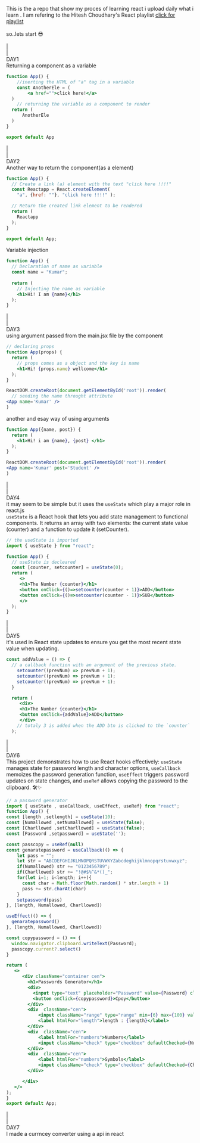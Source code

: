 This is the a repo that show my proces of learning react i upload daily what i learn . I am refering to the 
Hitesh Choudhary's React playlist <a href="https://youtube.com/playlist?list=PLRAV69dS1uWQos1M1xP6LWN6C-lZvpkmq&si=YcTOjbsPlfxPYyph">click for playlist</a><br><br>
so..lets start 😎<br><br>
|<br>
|<br>DAY1<br>
Returning a component as a variable
```jsx
function App() {
    //inerting the HTML of "a" tag in a variable
    const AnotherEle = (
        <a href="">click here!</a>
  )
    // returning the variable as a component to render
  return (
      AnotherEle
  )
}

export default App
```
|<br>
|<br>DAY2<br>
Another way to return the component(as a element)
```jsx
function App() {
  // Create a link (a) element with the text "click here !!!!"
  const Reactapp = React.createElement(
    "a", {href: ""}, "click here !!!!" );

  // Return the created link element to be rendered
  return (
    Reactapp
  );
}

export default App;
```
Variable injection
```jsx
function App() {
  // Declaration of name as variable
  const name = "Kumar";
  
  return (
    // Injecting the name as variable 
    <h1>Hi! I am {name}</h1>
  );
}
```
|<br>
|<br>DAY3<br>
using argument passed from the main.jsx file by the component
```jsx
// declaring props
function App(props) {
  return (
    // props comes as a object and the key is name
    <h1>Hi! {props.name} wellcome</h1>
  );
}

ReactDOM.createRoot(document.getElementById('root')).render(
  // sending the name throught attribute
<App name='Kumar' />
)
```
another and esay way of using arguments
```jsx
function App({name, post}) {
  return (
    <h1>Hi! i am {name}, {post} </h1>
  );
}

ReactDOM.createRoot(document.getElementById('root')).render(
<App name='Kumar' post='Student' />
)
```
|<br>
|<br>DAY4<br>
it may seem to be simple but it uses the `useState` which play a major role in react.js<br>
`useState` is a React hook that lets you add state management to functional components. It returns an array with two elements: the current state value (counter) and a function to update it (setCounter).
```jsx
// the useState is imported 
import { useState } from "react";

function App() {
  // useState is decleared 
  const [counter, setcounter] = useState(0);
  return (
     <>
     <h1>The Number {counter}</h1>
     <button onClick={()=>setcounter(counter + 1)}>ADD</button>
     <button onClick={()=>setcounter(counter - 1)}>SUB</button>
     </>
  );
}
```
|<br>
|<br>DAY5<br>
it's used in React state updates to ensure you get the most recent state value when updating.
```jsx
const addValue = () => {
  // a callback function with an argument of the previous state.
    setcounter((prevNum) => prevNum + 1);
    setcounter((prevNum) => prevNum + 1);
    setcounter((prevNum) => prevNum + 1);
  }

  return (
     <div>
     <h1>The Number {counter}</h1>
     <button onClick={addValue}>ADD</button>
     </div>
    // totaly 3 is added when the ADD btn is clicked to the `counter`
  );
  ```
  |<br>
  |<br>DAY6<br>
  This project demonstrates how to use React hooks effectively: `useState` manages state for password length and character options, `useCallback` memoizes the password generation function, `useEffect` triggers password updates on state changes, and `useRef` allows copying the password to the clipboard. 🛠️✨
  ```jsx
// a password generator
  import { useState , useCallback, useEffect, useRef} from "react";
function App() {
  const [length ,setlength] = useState(10);
  const [Numallowed ,setNumallowed] = useState(false);
  const [Charllowed ,setCharllowed] = useState(false);
  const [Password ,setpassword] = useState('');

  const passcopy = useRef(null)
  const genaratepassword = useCallback(() => {
      let pass = "";
      let str = "ABCDEFGHIJKLMNOPQRSTUVWXYZabcdeghijklmnopqrstuvwxyz";
      if(Numallowed) str += "0123456789";
      if(Charllowed) str += "!@#$%^&*()_";
      for(let i=1; i<length; i++){
        const char = Math.floor(Math.random() * str.length + 1)
        pass += str.charAt(char)
      }
      setpassword(pass)
  }, [length, Numallowed, Charllowed])
 
  useEffect(() => {
    genaratepassword()
  }, [length, Numallowed, Charllowed])

  const copypassword = () => {
    window.navigator.clipboard.writeText(Password);
    passcopy.current?.select()
  }

  return (
     <>
        <div className="container cen">
          <h1>Passwords Generator</h1>
          <div>
            <input type="text" placeholder="Password" value={Password} className="text" readOnly ref={passcopy}/>
            <button onClick={copypassword}>Cpoy</button>
          </div>
          <div  className="cen">
              <input className="range" type="range" min={6} max={100} value={length} onChange={(e) => setlength(e.target.value) }/>
              <label htmlFor="length">length : {length}</label>
          </div>
          <div  className="cen">
              <label htmlFor="numbers">Numbers</label>
              <input className="check" type="checkbox" defaultChecked={Numallowed} onChange={() => {setNumallowed((prev) => !prev)}} />
          </div>
          <div  className="cen">
              <label htmlFor="numbers">Symbols</label>
              <input className="check" type="checkbox" defaultChecked={Charllowed} onChange={() => {setCharllowed((prev) => !prev)}} />
          </div>

        </div>
     </>
  );
}
export default App;
```
 |<br>
 |<br>DAY7<br>
 I made a currncey converter using a api in react
